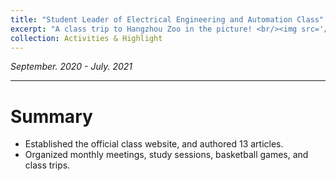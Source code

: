 ```yaml
---
title: "Student Leader of Electrical Engineering and Automation Class"
excerpt: "A class trip to Hangzhou Zoo in the picture! <br/><img src='/images/ClassPresident1.jpg'>"
collection: Activities & Highlight
---
```

*September. 2020 - July. 2021*
- - -  

Summary
===
- Established the official class website, and authored 13 articles.
- Organized monthly meetings, study sessions, basketball games, and class trips.
